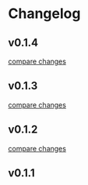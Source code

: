 # Changelog


## v0.1.4

[compare changes](https://github.com/NyllRE/nuxt-file-storage/compare/v0.1.3...v0.1.4)

## v0.1.3

[compare changes](https://github.com/NyllRE/nuxt-file-storage/compare/v0.1.2...v0.1.3)

## v0.1.2

[compare changes](https://github.com/NyllRE/nuxt-file-storage/compare/v0.1.1...v0.1.2)

## v0.1.1

